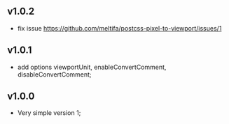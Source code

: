 ## v1.0.2
- fix issue https://github.com/meltifa/postcss-pixel-to-viewport/issues/1

## v1.0.1
- add options viewportUnit, enableConvertComment, disableConvertComment;

## v1.0.0
- Very simple version 1;